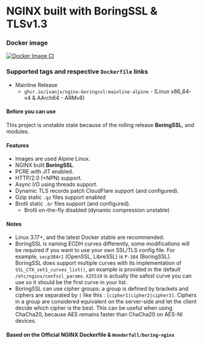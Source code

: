 # **NGINX** built with **BoringSSL** & **TLSv1.3**

### Docker image

[![Docker Image CI](https://github.com/nginx-modules/docker-nginx-boringssl/actions/workflows/docker-image.yml/badge.svg)](https://github.com/nginx-modules/docker-nginx-boringssl/actions/workflows/docker-image.yml)

### Supported tags and respective `Dockerfile` links

* Mainline Release
  - `ghcr.io/ivanjx/nginx-boringssl:mainline-alpine` - (Linux x86_64-v4 & AArch64 - ARMv8)

#### Before you can use

This project is unstable state because of the rolling release **BoringSSL**, and modules.

#### Features

- Images are used Alpine Linux.
- NGINX built **BoringSSL**.
- PCRE with JIT enabled.
- HTTP/2.0 (+NPN) support.
- Async I/O using threads support.
- Dynamic TLS records patch CloudFlare support (and configured).
- Gzip static `.gz` files support enabled
- Brotli static `.br` files support (and configured).
  - Brotli on-the-fly disabled (dynamic compression unstable)

#### Notes

- Linux 3.17+, and the latest Docker stable are recommended.
- BoringSSL is naming ECDH curves differently, some modifications will be required if you want to use your own SSL/TLS config file.
  For example, `secp384r1` (OpenSSL, LibreSSL) is `P-384` (BoringSSL).
  BoringSSL does support multiple curves with its implementation of `SSL_CTX_set1_curves_list()`,
  an example is provided in the default `/etc/nginx/confssl_params`.
  `X25519` is actually the safest curve you can use so it should be the first curve in your list.
- BoringSSL can use cipher groups: a group is defined by brackets and ciphers are separated by `|` like this : `[cipher1|cipher2|cipher3]`.
  Ciphers in a group are considered equivalent on the server-side and let the client decide which cipher is the best.
  This can be useful when using ChaCha20, because AES remains faster than ChaCha20 on AES-NI devices.

#### Based on the Official NGINX Dockerfile & `Wonderfall/boring-nginx`
